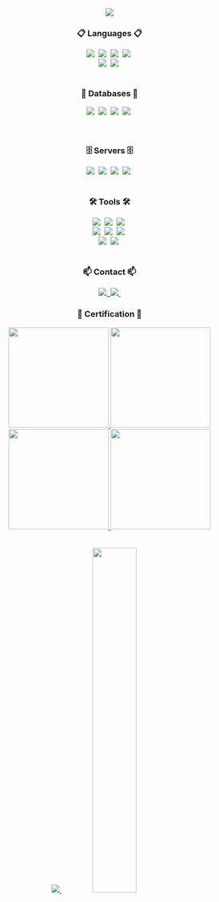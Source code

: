 <div align="center">
<img src="https://capsule-render.vercel.app/api?type=waving&height=300&color=0:B2EBF4,100:00D8FF&text=Welcome%20To%20Sblee's%20GitHub%20👋&fontSize=50&fontColor=FFFFFF">
</div>
<!--내용 부분-->
<h3 align="center">📋 Languages 📋</h3>

<div align="center">
  <img src="https://img.shields.io/badge/html5-E34F26.svg?style=for-the-badge&logo=html5&logoColor=white" />&nbsp
  <img src="https://img.shields.io/badge/css3-1572B6.svg?style=for-the-badge&logo=css3&logoColor=white" />&nbsp
<img src="https://img.shields.io/badge/java-%23ED8B00.svg?style=for-the-badge&logo=openjdk&logoColor=white" />&nbsp
  <img src="https://img.shields.io/badge/c%23-%23239120.svg?style=for-the-badge&logo=csharp&logoColor=white" />&nbsp
</div>
<div align="center">
  <img src="https://img.shields.io/badge/shell_script-%23121011.svg?style=for-the-badge&logo=gnu-bash&logoColor=white" />&nbsp
  <img src="https://img.shields.io/badge/yaml-%23ffffff.svg?style=for-the-badge&logo=yaml&logoColor=151515" />&nbsp
</div>

<br>

<h3 align="center">💾 Databases 💾</h3>
<div align="center">
  <img src="https://img.shields.io/badge/mysql-4479A1.svg?style=for-the-badge&logo=mysql&logoColor=white" />&nbsp
  <img src="https://img.shields.io/badge/sqlite-%2307405e.svg?style=for-the-badge&logo=sqlite&logoColor=white" />&nbsp
  <img src="https://img.shields.io/badge/MariaDB-003545?style=for-the-badge&logo=mariadb&logoColor=white" />&nbsp
  <img src="https://img.shields.io/badge/Oracle-F80000?style=for-the-badge&logo=oracle&logoColor=white" />&nbsp
</div>
</h3>
<br>

<br>

<h3 align="center">🗄️ Servers 🗄️</h3>
<div align="center">
  <img src="https://img.shields.io/badge/Linux-FCC624?style=for-the-badge&logo=linux&logoColor=black" />&nbsp
  <img src="https://img.shields.io/badge/mac%20os-000000?style=for-the-badge&logo=macos&logoColor=F0F0F0" />&nbsp
  <img src="https://img.shields.io/badge/azure-%230072C6.svg?style=for-the-badge&logo=microsoftazure&logoColor=white" />&nbsp
  <img src="https://img.shields.io/badge/Windows-0078D6?style=for-the-badge&logo=windows&logoColor=white" />&nbsp
</div>
</h3>

<br>

<h3 align="center">🛠 Tools 🛠</h3>
<div align="center">
  <img src="https://img.shields.io/badge/git-F05033.svg?style=for-the-badge&logo=git&logoColor=white" />&nbsp
  <img src="https://img.shields.io/badge/github-181717.svg?style=for-the-badge&logo=github&logoColor=white" />&nbsp
  <img src="https://img.shields.io/badge/IntelliJ IDEA-000000.svg?style=for-the-badge&logo=intellij-idea&logoColor=white" />&nbsp
</div>

<div align="center">
  <img src="https://img.shields.io/badge/Eclipse-FE7A16.svg?style=for-the-badge&logo=Eclipse&logoColor=white" />&nbsp
  <img src="https://img.shields.io/badge/VIM-%2311AB00.svg?style=for-the-badge&logo=vim&logoColor=white" />&nbsp
    <img src="https://img.shields.io/badge/datagrip-000000.svg?style=for-the-badge&logo=DATAGRIP&logoColor=white" />&nbsp
</div>

<div align="center">
  <img src="https://img.shields.io/badge/VSCode-0078d7.svg?style=for-the-badge&logo=visual-studio-code&logoColor=white" />&nbsp
  <img src="https://img.shields.io/badge/Visual%20Studio-5C2D91.svg?style=for-the-badge&logo=visual-studio&logoColor=white" />&nbsp
</div>

<br>

<h3 align="center">📫 Contact 📫</h3>
<div align="center">
  <a href="https://www.tangunsoft.com">
    <img src="https://img.shields.io/badge/tangunsoft-23285A?style=for-the-badge&logoColor=white" />&nbsp
  </a>
  <a href="mailto:sblee@tangunsoft.com">
    <img
      src="https://img.shields.io/badge/Outlook-0078D4?style=for-the-badge&logo=microsoft-outlook&logoColor=white"/>&nbsp
  </a>
</div>

<h3 align="center">🪪 Certification 🪪</h3>
<div align="center">
  <a href="https://www.credly.com/badges/1c2bbfd8-1849-4b80-acba-68356b086d48">
    <img src="https://images.credly.com/size/340x340/images/89efc3e7-842b-4790-b09b-9ea5efc71ec3/image.png" width="200" />
  </a>
  <a href="https://www.credly.com/earner/earned/badge/d669ea6a-f62b-4141-ba9d-91336de4bbae">
    <img src="https://images.credly.com/images/34880f37-8ec8-4542-a78a-73ba6647208e/image.png" width="200" />
  </a>
</div>

<div align="center">
  <a href="https://learn.microsoft.com/api/credentials/share/ko-kr/68367481/E3F836D08AE1D90B?sharingId=CC72276B36CF82E0">
    <img src="https://learn.microsoft.com/media/learn/certification/badges/microsoft-certified-associate-badge.svg?branch=main" width="200" />
  </a>
  <a href="https://learn.microsoft.com/media/learn/certification/badges/microsoft-certified-expert-badge.svg?branch=main">
    <img src="https://learn.microsoft.com/media/learn/certification/badges/microsoft-certified-expert-badge.svg?branch=main" width="200" />
  </a>
</div>

<br>
<br>
<div align="center">
<a href="s">
  <img src="https://github-readme-stats.vercel.app/api/top-langs/?username=iamsubinlee&layout=compact&theme=tokyonight" />
</a>
<a href="s">
  <img src="https://github-readme-stats.vercel.app/api?username=iamsubinlee&show_icons=true&theme=tokyonight" width="42%" />
</a>
</div>
